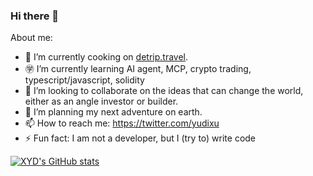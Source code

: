 ### Hi there 👋

About me:

- 🍳 I’m currently cooking on [detrip.travel](https://detrip.travel).
- ㊫ I’m currently learning AI agent, MCP, crypto trading, typescript/javascript, solidity
- 👯 I’m looking to collaborate on the ideas that can change the world, either as an angle investor or builder.
- 🧳 I’m planning my next adventure on earth.
- 📫 How to reach me: https://twitter.com/yudixu
- ⚡ Fun fact: I am not a developer, but I (try to) write code

[![XYD's GitHub stats](https://github-readme-stats-two-sigma-36.vercel.app/api?username=xyd945&show_icons=true&theme=transparent)](https://github.com/xyd945/github-readme-stats)
